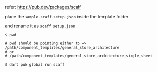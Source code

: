refer: https://pub.dev/packages/scaff

place the `sample.scaff.setup.json` inside the template folder

and rename it as `scaff.setup.json`


```shell
$ pwd 

# pwd should be pointing either to =>  /path/component_templates/general_store_architecture
# or
# /path/component_templates/general_store_architecture_single_sheet
```

```shell
$ dart pub global run scaff
```
